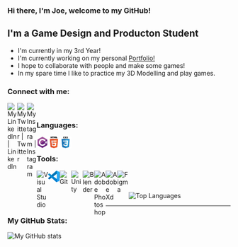 ### Hi there, I'm Joe, welcome to my GitHub!

## I'm a Game Design and Producton Student
- I'm currently in my 3rd Year!
- I'm currently working on my personal [Portfolio!][website]
- I hope to collaborate with people and make some games!
- In my spare time I like to practice my 3D Modelling and play games.

### Connect with me:

[<img align="left" alt="My LinkedIn | LinkedIn" width="22px" src="https://raw.githubusercontent.com/rahuldkjain/github-profile-readme-generator/master/src/images/icons/Social/linked-in-alt.svg" />][linkedin]
[<img align="left" alt="My Twitter | Twitter" width="22px" src="https://raw.githubusercontent.com/rahuldkjain/github-profile-readme-generator/master/src/images/icons/Social/twitter.svg" />][twitter]
[<img align="left" alt="My Instagram | Instagram" width="22px" src="https://raw.githubusercontent.com/rahuldkjain/github-profile-readme-generator/master/src/images/icons/Social/instagram.svg" />][instagram]

<br />

### Languages:

<img align="left" alt="C Sharp" width="26" src="https://raw.githubusercontent.com/devicons/devicon/master/icons/csharp/csharp-original.svg" />
<img align="left" alt="HTML5" width="26px" src="https://raw.githubusercontent.com/github/explore/80688e429a7d4ef2fca1e82350fe8e3517d3494d/topics/html/html.png" />
<img align="left" alt="CSS3" width="26px" src="https://raw.githubusercontent.com/github/explore/80688e429a7d4ef2fca1e82350fe8e3517d3494d/topics/css/css.png" />

<br />

### Tools:

<img align="left" alt="Visual Studio" width="26px" src="https://visualstudio.microsoft.com/wp-content/uploads/2021/10/Product-Icon.svg" />
<img align="left" alt="Visual Studio Code" width="26px" src="https://raw.githubusercontent.com/github/explore/80688e429a7d4ef2fca1e82350fe8e3517d3494d/topics/visual-studio-code/visual-studio-code.png" />
<img align="left" alt="Git" width="26px" src="https://www.vectorlogo.zone/logos/git-scm/git-scm-icon.svg" />
<img align="left" alt="Unity" width="26px" src="https://www.vectorlogo.zone/logos/unity3d/unity3d-icon.svg" />
<img align="left" alt="Blender" width="26px" src="https://download.blender.org/branding/community/blender_community_badge_white.svg" />
<img align="left" alt="Adobe Photoshop" width="26px" src="[https://www.photoshop.com/en/images/apps/photoshop.png](https://upload.wikimedia.org/wikipedia/commons/a/af/Adobe_Photoshop_CC_icon.svg)" >
<img align="left" alt="Adobe Xd" width="26px" src="https://cdn.worldvectorlogo.com/logos/adobe-xd.svg" />
<img align="left" alt="Figma" width="26px" src="https://www.vectorlogo.zone/logos/figma/figma-icon.svg" />

<br />
<br />

![Top Languages](https://github-readme-stats.vercel.app/api/top-langs/?username=joe-mac-design&layout=compact&theme=onedark)

---

### My GitHub Stats:

![My GitHub stats](https://github-readme-stats.vercel.app/api?username=joe-mac-design&show_icons=true&theme=onedark)

[website]: https://josephmackle.com
[linkedin]: https://www.linkedin.com/in/joseph-m-1ba964195/
[twitter]: https://twitter.com/smoll_mac
[instagram]: https://www.instagram.com/joe_mackle/
